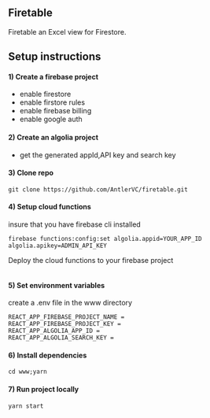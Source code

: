 ## Firetable

Firetable an Excel view for Firestore.

## Setup instructions

#### 1) Create a firebase project

- enable firestore
- enable firstore rules
- enable firebase billing
- enable google auth

#### 2) Create an algolia project

- get the generated appId,API key and search key

#### 3) Clone repo

```
git clone https://github.com/AntlerVC/firetable.git
```

#### 4) Setup cloud functions

insure that you have firebase cli installed

```
firebase functions:config:set algolia.appid=YOUR_APP_ID algolia.apikey=ADMIN_API_KEY
```

Deploy the cloud functions to your firebase project

```

```

#### 5) Set environment variables

create a .env file in the www directory

```
REACT_APP_FIREBASE_PROJECT_NAME =
REACT_APP_FIREBASE_PROJECT_KEY =
REACT_APP_ALGOLIA_APP_ID =
REACT_APP_ALGOLIA_SEARCH_KEY =
```

#### 6) Install dependencies

```
cd www;yarn
```

#### 7) Run project locally

```
yarn start
```
